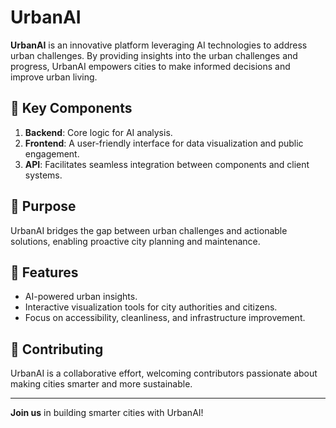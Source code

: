 # UrbanAI

**UrbanAI** is an innovative platform leveraging AI technologies to address urban challenges. By providing insights into the urban challenges and progress, UrbanAI empowers cities to make informed decisions and improve urban living.

## 🌟 Key Components
1. **Backend**: Core logic for AI analysis.  
2. **Frontend**: A user-friendly interface for data visualization and public engagement.  
3. **API**: Facilitates seamless integration between components and client systems.

## 🎯 Purpose
UrbanAI bridges the gap between urban challenges and actionable solutions, enabling proactive city planning and maintenance.

## 🚀 Features
- AI-powered urban insights.
- Interactive visualization tools for city authorities and citizens.
- Focus on accessibility, cleanliness, and infrastructure improvement.

## 🤝 Contributing
UrbanAI is a collaborative effort, welcoming contributors passionate about making cities smarter and more sustainable.

---

**Join us** in building smarter cities with UrbanAI!
